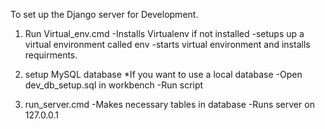 To set up the Django server for Development.

1. Run Virtual_env.cmd
    -Installs Virtualenv if not installed
    -setups up a virtual environment called env
    -starts virtual environment and installs requirments.

2. setup MySQL database *If you want to use a local database
    -Open dev_db_setup.sql in workbench
    -Run script

3. run_server.cmd
    -Makes necessary tables in database
    -Runs server on 127.0.0.1